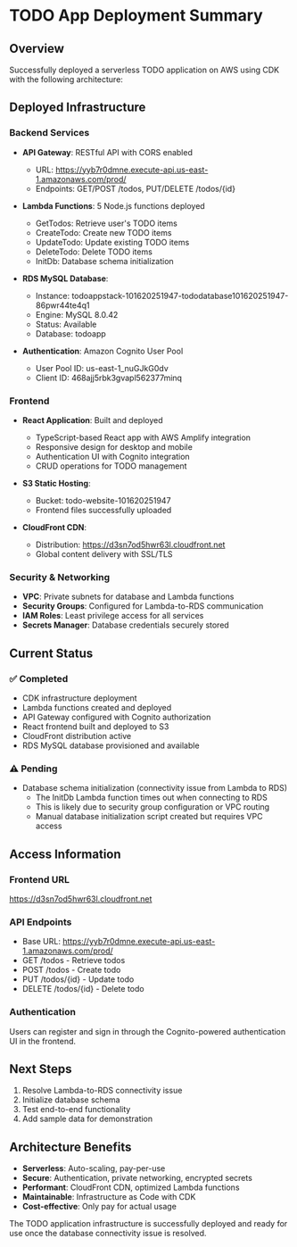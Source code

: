 # TODO App Deployment Summary

## Overview
Successfully deployed a serverless TODO application on AWS using CDK with the following architecture:

## Deployed Infrastructure

### Backend Services
- **API Gateway**: RESTful API with CORS enabled
  - URL: https://yyb7r0dmne.execute-api.us-east-1.amazonaws.com/prod/
  - Endpoints: GET/POST /todos, PUT/DELETE /todos/{id}
  
- **Lambda Functions**: 5 Node.js functions deployed
  - GetTodos: Retrieve user's TODO items
  - CreateTodo: Create new TODO items
  - UpdateTodo: Update existing TODO items
  - DeleteTodo: Delete TODO items
  - InitDb: Database schema initialization

- **RDS MySQL Database**: 
  - Instance: todoappstack-101620251947-tododatabase101620251947-86pwr44te4q1
  - Engine: MySQL 8.0.42
  - Status: Available
  - Database: todoapp

- **Authentication**: Amazon Cognito User Pool
  - User Pool ID: us-east-1_nuGJkG0dv
  - Client ID: 468ajj5rbk3gvapl562377minq

### Frontend
- **React Application**: Built and deployed
  - TypeScript-based React app with AWS Amplify integration
  - Responsive design for desktop and mobile
  - Authentication UI with Cognito integration
  - CRUD operations for TODO management

- **S3 Static Hosting**: 
  - Bucket: todo-website-101620251947
  - Frontend files successfully uploaded

- **CloudFront CDN**: 
  - Distribution: https://d3sn7od5hwr63l.cloudfront.net
  - Global content delivery with SSL/TLS

### Security & Networking
- **VPC**: Private subnets for database and Lambda functions
- **Security Groups**: Configured for Lambda-to-RDS communication
- **IAM Roles**: Least privilege access for all services
- **Secrets Manager**: Database credentials securely stored

## Current Status

### ✅ Completed
- CDK infrastructure deployment
- Lambda functions created and deployed
- API Gateway configured with Cognito authorization
- React frontend built and deployed to S3
- CloudFront distribution active
- RDS MySQL database provisioned and available

### ⚠️ Pending
- Database schema initialization (connectivity issue from Lambda to RDS)
  - The InitDb Lambda function times out when connecting to RDS
  - This is likely due to security group configuration or VPC routing
  - Manual database initialization script created but requires VPC access

## Access Information

### Frontend URL
https://d3sn7od5hwr63l.cloudfront.net

### API Endpoints
- Base URL: https://yyb7r0dmne.execute-api.us-east-1.amazonaws.com/prod/
- GET /todos - Retrieve todos
- POST /todos - Create todo
- PUT /todos/{id} - Update todo
- DELETE /todos/{id} - Delete todo

### Authentication
Users can register and sign in through the Cognito-powered authentication UI in the frontend.

## Next Steps
1. Resolve Lambda-to-RDS connectivity issue
2. Initialize database schema
3. Test end-to-end functionality
4. Add sample data for demonstration

## Architecture Benefits
- **Serverless**: Auto-scaling, pay-per-use
- **Secure**: Authentication, private networking, encrypted secrets
- **Performant**: CloudFront CDN, optimized Lambda functions
- **Maintainable**: Infrastructure as Code with CDK
- **Cost-effective**: Only pay for actual usage

The TODO application infrastructure is successfully deployed and ready for use once the database connectivity issue is resolved.